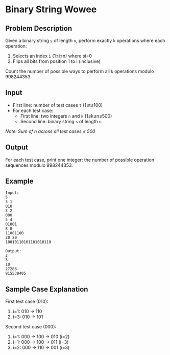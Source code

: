 # Binary String Wowee

## Problem Description
Given a binary string `s` of length `n`, perform exactly `k` operations where each operation:
1. Selects an index `i` (1≤i≤n) where si=0
2. Flips all bits from position 1 to i (inclusive)

Count the number of possible ways to perform all `k` operations modulo 998244353.

## Input
- First line: number of test cases `t` (1≤t≤100)
- For each test case:
    - First line: two integers `n` and `k` (1≤k≤n≤500)
    - Second line: binary string `s` of length `n`

*Note: Sum of n across all test cases ≤ 500*

## Output
For each test case, print one integer: the number of possible operation sequences modulo 998244353.

## Example
```
Input:
5
3 1
010
3 2
000
5 4
01001
8 8
11001100
20 20
10010110101101010110

Output:
2
3
10
27286
915530405
```

## Sample Case Explanation
First test case (010):
1. i=1: 010 → 110
2. i=3: 010 → 101

Second test case (000):
1. i=1: 000 → 100 → 010 (i=2)
2. i=1: 000 → 100 → 011 (i=3)
3. i=2: 000 → 110 → 001 (i=3)
